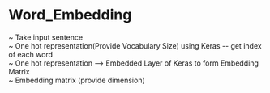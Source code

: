 # Word_Embedding
~ Take input sentence       
~ One hot representation(Provide Vocabulary Size) using Keras -- get index of each word      
~ One hot representation --> Embedded Layer of Keras to form Embedding Matrix   
~ Embedding matrix (provide dimension)
